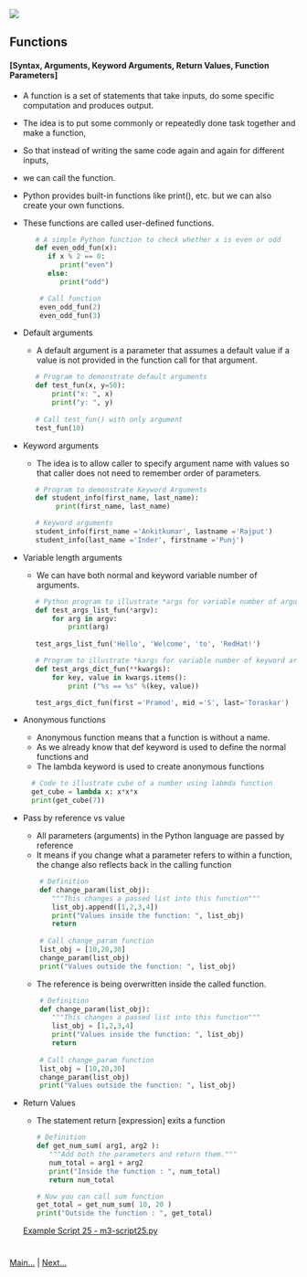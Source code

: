
![](https://www.python.org/static/img/python-logo.png)
 
## Functions
#### [Syntax, Arguments, Keyword Arguments, Return Values, Function Parameters]

- A function is a set of statements that take inputs, do some specific computation and produces output. 
- The idea is to put some commonly or repeatedly done task together and make a function, 
- So that instead of writing the same code again and again for different inputs, 
- we can call the function.
- Python provides built-in functions like print(), etc. but we can also create your own functions. 
- These functions are called user-defined functions.

    ```python
       # A simple Python function to check whether x is even or odd
       def even_odd_fun(x):
          if x % 2 == 0:
             print("even")
          else:
             print("odd")

        # Call function
        even_odd_fun(2) 
        even_odd_fun(3) 
    ```
  
- Default arguments
    - A default argument is a parameter that assumes a default value if a value is not provided in the function call 
      for that argument.

    ```python
       # Program to demonstrate default arguments 
       def test_fun(x, y=50):
           print("x: ", x)
           print("y: ", y) 
       
       # Call test_fun() with only argument
       test_fun(10)
    ```

- Keyword arguments
    - The idea is to allow caller to specify argument name with values so that caller does not need to remember order of parameters.

    ```python
       # Program to demonstrate Keyword Arguments
       def student_info(first_name, last_name):
            print(first_name, last_name) 
 
       # Keyword arguments				 
       student_info(first_name ='Ankitkumar', lastname ='Rajput')	 
       student_info(last_name ='Inder', firstname ='Punj')
    ```

- Variable length arguments
    - We can have both normal and keyword variable number of arguments.
    ```python
       # Python program to illustrate *args for variable number of arguments
       def test_args_list_fun(*argv):
           for arg in argv:
               print(arg) 
       
       test_args_list_fun('Hello', 'Welcome', 'to', 'RedHat!') 
    ```

    ```python
       # Program to illustrate *kargs for variable number of keyword arguments 
       def test_args_dict_fun(**kwargs):
           for key, value in kwargs.items():
               print ("%s == %s" %(key, value)) 
 
       test_args_dict_fun(first ='Pramod', mid ='S', last='Toraskar')	 
    ```
    
- Anonymous functions
    - Anonymous function means that a function is without a name. 
    - As we already know that def keyword is used to define the normal functions and 
    - The lambda keyword is used to create anonymous functions
    
    ```python
      # Code to illustrate cube of a number using labmda function
      get_cube = lambda x: x*x*x 
      print(get_cube(7))
    ```

- Pass by reference vs value
    - All parameters (arguments) in the Python language are passed by reference
    - It means if you change what a parameter refers to within a function, the change also reflects back in the calling function
    
    ```python
        # Definition
        def change_param(list_obj):
           """This changes a passed list into this function"""
           list_obj.append([1,2,3,4])
           print("Values inside the function: ", list_obj)
           return
        
        # Call change_param function
        list_obj = [10,20,30]
        change_param(list_obj)
        print("Values outside the function: ", list_obj)
    ``` 

    - The reference is being overwritten inside the called function.
    ```python
        # Definition
        def change_param(list_obj):
           """This changes a passed list into this function"""
           list_obj = [1,2,3,4]
           print("Values inside the function: ", list_obj)
           return
        
        # Call change_param function
        list_obj = [10,20,30]
        change_param(list_obj)
        print("Values outside the function: ", list_obj)
    ```

- Return Values
    - The statement return [expression] exits a function
    
        ```python
        # Definition
        def get_num_sum( arg1, arg2 ):
           """Add both the parameters and return them."""
           num_total = arg1 + arg2
           print("Inside the function : ", num_total)
           return num_total
        
        # Now you can call sum function
        get_total = get_num_sum( 10, 20 )
        print("Outside the function : ", get_total)    
        ```
  [Example Script 25 - m3-script25.py](/Examples/Module-3/m3-script25.py)
#
[Main...](https://github.com/ptoraskar/Python-Learning/blob/master/README.md) | [Next...](/Module-3/2_functions.md)
